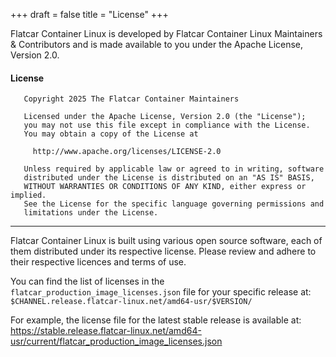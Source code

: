 +++
draft = false
title = "License"
+++

Flatcar Container Linux is developed by Flatcar Container Linux Maintainers & Contributors and is made available to you under the Apache License, Version 2.0.

#### License

```
   Copyright 2025 The Flatcar Container Maintainers

   Licensed under the Apache License, Version 2.0 (the "License");
   you may not use this file except in compliance with the License.
   You may obtain a copy of the License at

     http://www.apache.org/licenses/LICENSE-2.0

   Unless required by applicable law or agreed to in writing, software
   distributed under the License is distributed on an "AS IS" BASIS,
   WITHOUT WARRANTIES OR CONDITIONS OF ANY KIND, either express or implied.
   See the License for the specific language governing permissions and
   limitations under the License.
```

---

Flatcar Container Linux is built using various open source software, each of them distributed under its respective license. Please review and adhere to their respective licences and terms of use.

You can find the list of licenses in the `flatcar_production_image_licenses.json` file for your specific release at: `$CHANNEL.release.flatcar-linux.net/amd64-usr/$VERSION/`

For example, the license file for the latest stable release is available at: https://stable.release.flatcar-linux.net/amd64-usr/current/flatcar_production_image_licenses.json

